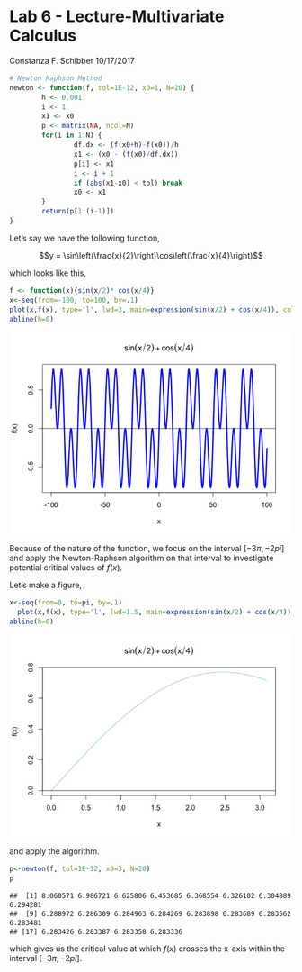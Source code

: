 Lab 6 - Lecture-Multivariate Calculus
================
Constanza F. Schibber
10/17/2017

``` r
# Newton Raphson Method
newton <- function(f, tol=1E-12, x0=1, N=20) {
        h <- 0.001
        i <- 1
        x1 <- x0
        p <- matrix(NA, ncol=N)
        for(i in 1:N) {
                df.dx <- (f(x0+h)-f(x0))/h
                x1 <- (x0 - (f(x0)/df.dx))
                p[i] <- x1
                i <- i + 1
                if (abs(x1-x0) < tol) break
                x0 <- x1
        }
        return(p[1:(i-1)])
}
```

Let’s say we have the following function,

$$y = \sin\left(\frac{x}{2}\right)\cos\left(\frac{x}{4}\right)$$

which looks like this,

``` r
f <- function(x){sin(x/2)* cos(x/4)}
x<-seq(from=-100, to=100, by=.1)
plot(x,f(x), type='l', lwd=3, main=expression(sin(x/2) + cos(x/4)), col='blue') 
abline(h=0)
```

![](Lab6-MultivariateCalculus_files/figure-gfm/function%20for%20f(x)%20and%20plot-1.png)<!-- -->

Because of the nature of the function, we focus on the interval
$[-3\pi, -2pi]$ and apply the Newton-Raphson algorithm on that interval
to investigate potential critical values of $f(x)$.

Let’s make a figure,

``` r
x<-seq(from=0, to=pi, by=.1)
  plot(x,f(x), type='l', lwd=1.5, main=expression(sin(x/2) + cos(x/4)), col="lightblue") 
abline(h=0)
```

![](Lab6-MultivariateCalculus_files/figure-gfm/unnamed-chunk-2-1.png)<!-- -->

and apply the algorithm.

``` r
p<-newton(f, tol=1E-12, x0=3, N=20)
p
```

    ##  [1] 8.060571 6.986721 6.625806 6.453685 6.368554 6.326102 6.304889 6.294281
    ##  [9] 6.288972 6.286309 6.284963 6.284269 6.283898 6.283689 6.283562 6.283481
    ## [17] 6.283426 6.283387 6.283358 6.283336

which gives us the critical value at which $f(x)$ crosses the x-axis
within the interval $[-3\pi, -2pi]$.
